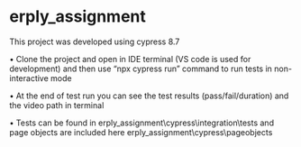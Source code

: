 # erply_assignment

This project was developed using cypress 8.7

• Clone the project and open in IDE terminal (VS code is used for development) and then use “npx cypress run” command to run tests in non-interactive mode

• At the end of test run you can see the test results (pass/fail/duration) and the video path in terminal

• Tests can be found in erply_assignment\cypress\integration\tests and page objects are included here erply_assignment\cypress\pageobjects
